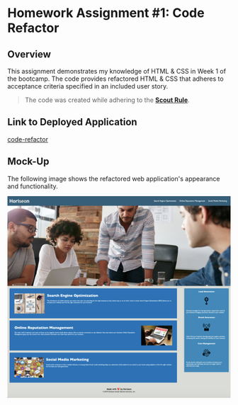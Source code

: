 # Homework Assignment #1: Code Refactor

## Overview

This assignment demonstrates my knowledge of HTML & CSS in Week 1 of the bootcamp. The code provides refactored HTML & CSS that adheres to acceptance criteria specified in an included user story.

> The code was created while adhering to the [**Scout Rule**](https://deviq.com/principles/boy-scout-rule).

## Link to Deployed Application

[code-refactor](https://matthewbush55.github.io/code-refactor/)

## Mock-Up

The following image shows the refactored web application's appearance and functionality.

![The Horiseon webpage includes a navigation bar, a header image, and cards with text and images at the bottom of the page.](assets/images/Screenshot.png)
